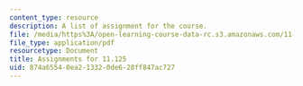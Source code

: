 ```yaml
---
content_type: resource
description: A list of assignment for the course.
file: /media/https%3A/open-learning-course-data-rc.s3.amazonaws.com/11-125-introduction-to-education-understanding-and-evaluating-education-spring-2009/874a65540ea213320de628ff847ac727_MIT11_125s09_assn_Assignments_Overview07.pdf
file_type: application/pdf
resourcetype: Document
title: Assignments for 11.125
uid: 874a6554-0ea2-1332-0de6-28ff847ac727
---
```

